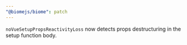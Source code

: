 ```yaml
---
"@biomejs/biome": patch
---
```


`noVueSetupPropsReactivityLoss` now detects props destructuring in the setup function body.
